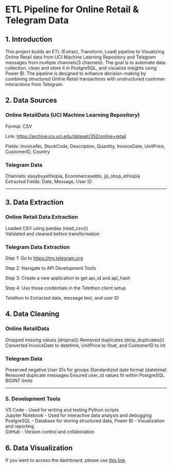 # ETL Pipeline for Online Retail & Telegram Data

## 1. Introduction

This project builds an ETL (Extract, Transform, Load) pipeline to Visualizing Online Retail data from UCI Machine Learning Repository and Telegram messages from multiple channels(3 channels). The goal is to automate data collection, clean and store it in PostgreSQL, and visualize insights using Power BI. The pipeline is designed to enhance decision-making by combining structured Online Retail transactions with unstructured customer interactions from Telegram.

## 2. Data Sources

### Online RetailData (UCI Machine Learning Repository) <br>

Format: CSV <br>

Link: https://archive.ics.uci.edu/dataset/352/online+retail <br>

Fields: InvoiceNo, StockCode, Description, Quantity, InvoiceDate, UnitPrice, CustomerID, Country

### Telegram Data

Channels: easybuyethiopia, Ecommerceaddis, jiji_shop_ethiopia <br>
Extracted Fields: Date, Message, User ID <br>

---

## 3. Data Extraction

### Online Retail Data Extraction

Loaded CSV using pandas (read_csv()) <br>
Validated and cleaned before transformation

### Telegram Data Extraction

Step 1: Go to https://my.telegram.org <br>

Step 2: Navigate to API Development Tools <br>

Step 3: Create a new application to get api_id and api_hash <br>

Step 4: Use these credentials in the Telethon client setup <br>

Telethon to Extracted date, message text, and user ID

## 4. Data Cleaning

### Online RetailData

Dropped missing values (dropna())
Removed duplicates (drop_duplicates())
Converted InvoiceDate to datetime, UnitPrice to float, and CustomerID to int

### Telegram Data

Preserved negative User IDs for groups
Standardized date format (datetime)
Removed duplicate messages
Ensured user_id values fit within PostgreSQL BIGINT limits

---

### 5. Development Tools

VS Code - Used for writing and testing Python scripts <br>
Jupyter Notebook - Used for interactive data analysis and debugging <br>
PostgreSQL - Database for storing structured data, Power BI - Visualization and reporting <br>
GitHub - Version control and collaboration

## 6. Data Visualization

If you want to access the dashboard, please use [this link](https://app.powerbi.com/groups/me/reports/f98d9180-dd10-4aaf-95f5-2a1406bb89d9/a9aa4c6c7d7a28da0052?experience=power-bi).

